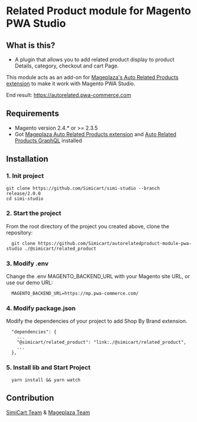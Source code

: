 # Related Product module for Magento PWA Studio


## What is this?

* A plugin that allows you to add related product display to product Details, category, checkout and cart Page.

This module acts as an add-on for [Mageplaza's Auto Related Products extension](https://www.mageplaza.com/magento-2-automatic-related-products/) to make it work with Magento PWA Studio.

End result: https://autorelated.pwa-commerce.com

## Requirements

- Magento version 2.4.* or >= 2.3.5
- Got [Mageplaza Auto Related Products extension](https://www.mageplaza.com/magento-2-automatic-related-products/) and [Auto Related Products GraphQL](https://github.com/mageplaza/magento-2-auto-related-products-graphql) installed

## Installation

### 1. Init project
```
git clone https://github.com/Simicart/simi-studio --branch release/2.0.0
cd simi-studio
```

### 2. Start the project

From the root directory of the project you created above, clone the repository:

```
  git clone https://github.com/Simicart/autorelatedproduct-module-pwa-studio ./@simicart/related_product
```

### 3. Modify .env

Change the .env MAGENTO_BACKEND_URL with your Magento site URL, or use our demo URL:

```
  MAGENTO_BACKEND_URL=https://mp.pwa-commerce.com/
```
### 4. Modify package.json

Modify the dependencies of your project to add Shop By Brand extension.

```
  "dependencies": {
    ...
    "@simicart/related_product": "link:./@simicart/related_product",
    ...
  },
```

### 5. Install lib and Start Project

```
  yarn install && yarn watch
```

## Contribution

[SimiCart Team](https://www.simicart.com/pwa.html/) & [Mageplaza Team](https://www.mageplaza.com/)
